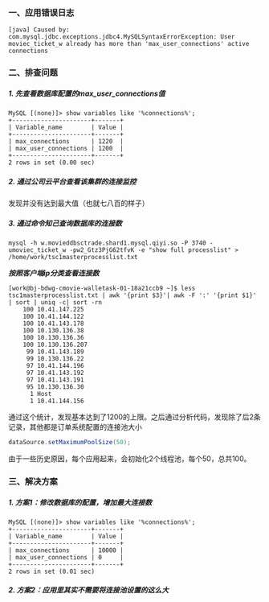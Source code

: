 ### 一、应用错误日志
```log
[java] Caused by: com.mysql.jdbc.exceptions.jdbc4.MySQLSyntaxErrorException: User moviec_ticket_w already has more than 'max_user_connections' active connections
```

### 二、排查问题

##### 1. 先查看数据库配置的max_user_connections值
```text
MySQL [(none)]> show variables like '%connections%';
+----------------------+-------+
| Variable_name        | Value |
+----------------------+-------+
| max_connections      | 1220  |
| max_user_connections | 1200  |
+----------------------+-------+
2 rows in set (0.00 sec)
```
##### 2. 通过公司云平台查看该集群的连接监控
发现并没有达到最大值（也就七八百的样子）

##### 3. 通过命令知己查询数据库的连接数
```shell
mysql -h w.movieddbsctrade.shard1.mysql.qiyi.so -P 3740 -umoviec_ticket_w -pw2_Gtz3PjG62tfvK -e "show full processlist" > /home/work/tsc1masterprocesslist.txt
```
***按照客户端ip分类查看连接数***
```shell
[work@bj-bdwg-cmovie-walletask-01-18a21ccb9 ~]$ less tsc1masterprocesslist.txt | awk '{print $3}'| awk -F ':' '{print $1}' | sort | uniq -c| sort -rn
    100 10.41.147.225
    100 10.41.144.122
    100 10.41.143.178
    100 10.130.136.38
    100 10.130.136.36
    100 10.130.136.207
     99 10.41.143.189
     99 10.130.136.22
     97 10.41.144.196
     97 10.41.143.192
     97 10.41.143.191
     95 10.130.136.30
      1 Host
      1 10.41.144.156
```
通过这个统计，发现基本达到了1200的上限。之后通过分析代码，发现除了后2条记录，其他都是订单系统配置的连接池大小
```java
dataSource.setMaximumPoolSize(50);
```
由于一些历史原因，每个应用起来，会初始化2个线程池，每个50，总共100。

### 三、解决方案
##### 1. 方案1：修改数据库的配置，增加最大连接数
```text
MySQL [(none)]> show variables like '%connections%';
+----------------------+-------+
| Variable_name        | Value |
+----------------------+-------+
| max_connections      | 10000 |
| max_user_connections | 0     |
+----------------------+-------+
2 rows in set (0.01 sec)
```

##### 2. 方案2：应用里其实不需要将连接池设置的这么大

